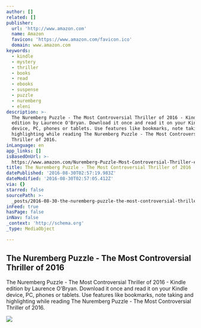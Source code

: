 ```yaml
---
author: []
related: []
publisher:
  url: 'http://www.amazon.com'
  name: Amazon
  favicon: 'https://www.amazon.com/favicon.ico'
  domain: www.amazon.com
keywords:
  - kindle
  - mystery
  - thriller
  - books
  - read
  - ebooks
  - suspense
  - puzzle
  - nuremberg
  - eleni
description: >-
  The Nuremberg Puzzle - The Most Controversial Thriller of 2016 - Kindle
  edition by Laurence O'Bryan. Download it once and read it on your Kindle
  device, PC, phones or tablets. Use features like bookmarks, note taking and
  highlighting while reading The Nuremberg Puzzle - The Most Controversial
  Thriller of 2016.
inLanguage: en
app_links: []
isBasedOnUrl: >-
  https://www.amazon.com/Nuremberg-Puzzle-Most-Controversial-Thriller-ebook/dp/B01D2RBMUE/ref=sr_1_1?s=digital-text&ie=UTF8&qid=1472525739&sr=1-1&keywords=the+nuremberg+puzzle#nav-subnav
title: The Nuremberg Puzzle - The Most Controversial Thriller of 2016
datePublished: '2016-08-30T02:57:19.983Z'
dateModified: '2016-08-30T02:57:05.412Z'
via: {}
starred: false
sourcePath: >-
  _posts/2016-08-30-the-nuremberg-puzzle-the-most-controversial-thriller-of-20.md
inFeed: true
hasPage: false
inNav: false
_context: 'http://schema.org'
_type: MediaObject

---
```

<article style=""><h1>The Nuremberg Puzzle - The Most Controversial Thriller of 2016</h1><p>The Nuremberg Puzzle - The Most Controversial Thriller of 2016 - Kindle edition by Laurence O'Bryan. Download it once and read it on your Kindle device, PC, phones or tablets. Use features like bookmarks, note taking and highlighting while reading The Nuremberg Puzzle - The Most Controversial Thriller of 2016.</p><img src="http://ecx.images-amazon.com/images/I/51pxdFK5vfL.jpg" /></article>